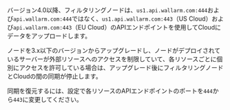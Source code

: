バージョン4.0以降、フィルタリングノードは、`us1.api.wallarm.com:444`および`api.wallarm.com:444`ではなく、`us1.api.wallarm.com:443`（US Cloud）および`api.wallarm.com:443`（EU Cloud）のAPIエンドポイントを使用してCloudにデータをアップロードします。

ノードを3.x以下のバージョンからアップグレードし、ノードがデプロイされているサーバーが外部リソースへのアクセスを制限していて、各リソースごとに個別にアクセスを許可している場合は、アップグレード後にフィルタリングノードとCloudの間の同期が停止します。

同期を復元するには、設定で各リソースのAPIエンドポイントのポートを`444`から`443`に変更してください。